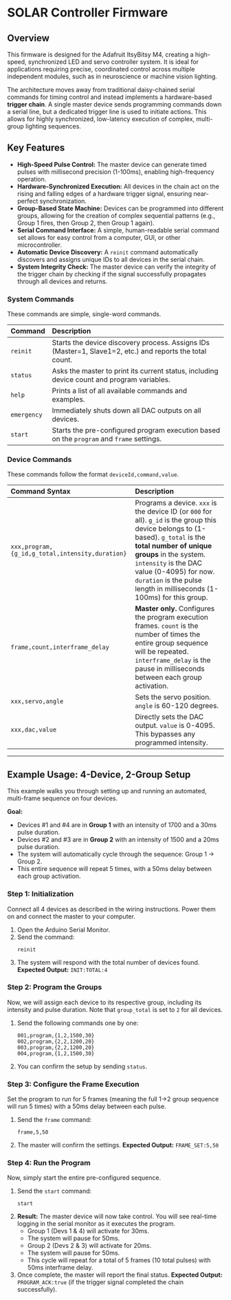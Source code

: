# SOLAR Controller Firmware

## Overview

This firmware is designed for the Adafruit ItsyBitsy M4, creating a high-speed, synchronized LED and servo controller system. It is ideal for applications requiring precise, coordinated control across multiple independent modules, such as in neuroscience or machine vision lighting.

The architecture moves away from traditional daisy-chained serial commands for timing control and instead implements a hardware-based **trigger chain**. A single master device sends programming commands down a serial line, but a dedicated trigger line is used to initiate actions. This allows for highly synchronized, low-latency execution of complex, multi-group lighting sequences.

## Key Features

*   **High-Speed Pulse Control:** The master device can generate timed pulses with millisecond precision (1-100ms), enabling high-frequency operation.
*   **Hardware-Synchronized Execution:** All devices in the chain act on the rising and falling edges of a hardware trigger signal, ensuring near-perfect synchronization.
*   **Group-Based State Machine:** Devices can be programmed into different groups, allowing for the creation of complex sequential patterns (e.g., Group 1 fires, then Group 2, then Group 1 again).
*   **Serial Command Interface:** A simple, human-readable serial command set allows for easy control from a computer, GUI, or other microcontroller.
*   **Automatic Device Discovery:** A `reinit` command automatically discovers and assigns unique IDs to all devices in the serial chain.
*   **System Integrity Check:** The master device can verify the integrity of the trigger chain by checking if the signal successfully propagates through all devices and returns.


### System Commands

These commands are simple, single-word commands.

| Command     | Description                                                                                             |
| :---------- | :------------------------------------------------------------------------------------------------------ |
| `reinit`    | Starts the device discovery process. Assigns IDs (Master=1, Slave1=2, etc.) and reports the total count. |
| `status`    | Asks the master to print its current status, including device count and program variables.                 |
| `help`      | Prints a list of all available commands and examples.                                                   |
| `emergency` | Immediately shuts down all DAC outputs on all devices.                                                  |
| `start`     | Starts the pre-configured program execution based on the `program` and `frame` settings.               |

### Device Commands

These commands follow the format `deviceId,command,value`.

| Command Syntax | Description |
| :--- | :--- |
| `xxx,program,{g_id,g_total,intensity,duration}` | Programs a device. `xxx` is the device ID (or `000` for all). `g_id` is the group this device belongs to (1-based). `g_total` is the **total number of unique groups** in the system. `intensity` is the DAC value (0-4095) for now. `duration` is the pulse length in milliseconds (1-100ms) for this group. |
| `frame,count,interframe_delay` | **Master only.** Configures the program execution frames. `count` is the number of times the entire group sequence will be repeated. `interframe_delay` is the pause in milliseconds between each group activation. |
| `xxx,servo,angle` | Sets the servo position. `angle` is 60-120 degrees. |
| `xxx,dac,value` | Directly sets the DAC output. `value` is 0-4095. This bypasses any programmed intensity. |

---

## Example Usage: 4-Device, 2-Group Setup

This example walks you through setting up and running an automated, multi-frame sequence on four devices.

**Goal:**
*   Devices #1 and #4 are in **Group 1** with an intensity of 1700 and a 30ms pulse duration.
*   Devices #2 and #3 are in **Group 2** with an intensity of 1500 and a 20ms pulse duration.
*   The system will automatically cycle through the sequence: Group 1 -> Group 2.
*   This entire sequence will repeat 5 times, with a 50ms delay between each group activation.

### Step 1: Initialization

Connect all 4 devices as described in the wiring instructions. Power them on and connect the master to your computer.

1.  Open the Arduino Serial Monitor.
2.  Send the command:
    ```
    reinit
    ```
3.  The system will respond with the total number of devices found.
    **Expected Output:** `INIT:TOTAL:4`

### Step 2: Program the Groups

Now, we will assign each device to its respective group, including its intensity and pulse duration. Note that `group_total` is set to `2` for all devices.

1.  Send the following commands one by one:
    ```
    001,program,{1,2,1500,30}
    002,program,{2,2,1200,20}
    003,program,{2,2,1200,20}
    004,program,{1,2,1500,30}
    ```
2.  You can confirm the setup by sending `status`.

### Step 3: Configure the Frame Execution

Set the program to run for 5 frames (meaning the full 1->2 group sequence will run 5 times) with a 50ms delay between each pulse.

1.  Send the `frame` command:
    ```
    frame,5,50
    ```
2.  The master will confirm the settings.
    **Expected Output:** `FRAME_SET:5,50`

### Step 4: Run the Program

Now, simply start the entire pre-configured sequence.

1.  Send the `start` command:
    ```
    start
    ```
2.  **Result:** The master device will now take control. You will see real-time logging in the serial monitor as it executes the program.
    *   Group 1 (Devs 1 & 4) will activate for 30ms.
    *   The system will pause for 50ms.
    *   Group 2 (Devs 2 & 3) will activate for 20ms.
    *   The system will pause for 50ms.
    *   This cycle will repeat for a total of 5 frames (10 total pulses) with 50ms interframe delay.
3.  Once complete, the master will report the final status.
    **Expected Output:** `PROGRAM_ACK:true` (if the trigger signal completed the chain successfully).
